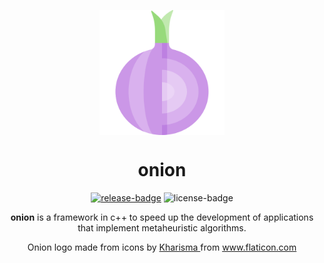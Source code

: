 <div align="center"> 
  
<img src=https://github.com/OnionFramework/onion/blob/main/onion.png align="top"
     alt="Onion Logo by flaticon.com" width="200">


# onion
  
[![release-badge]][releases]
![license-badge]

**onion** is a framework in c++ to speed up the development of applications that implement metaheuristic algorithms.

</div>
 
<div align=center> Onion logo made from icons by <a href="https://www.flaticon.com/authors/kharisma" title="Kharisma"> Kharisma </a> from <a href="https://www.flaticon.com/" title="Flaticon">www.flaticon.com</a></div>


[release-badge]: https://img.shields.io/github/v/release/OnionFramework/onion?color=blueviolet
[releases]: https://github.com/OnionFramework/onion/releases
[license-badge]: https://img.shields.io/github/license/OnionFramework/onion?color=blue
[license]: https://github.com/OnionFramework/onion/onion/blob/main/LICENSE
[logo]: https://github.com/OnionFramework/onion/blob/main/onion.png


